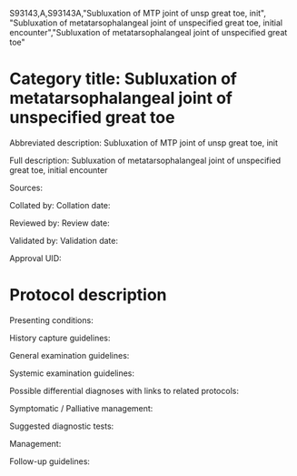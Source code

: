 S93143,A,S93143A,"Subluxation of MTP joint of unsp great toe, init", "Subluxation of metatarsophalangeal joint of unspecified great toe, initial encounter","Subluxation of metatarsophalangeal joint of unspecified great toe"
# Category title: Subluxation of metatarsophalangeal joint of unspecified great toe

Abbreviated description: Subluxation of MTP joint of unsp great toe, init

Full description: Subluxation of metatarsophalangeal joint of unspecified great toe, initial encounter

Sources:

Collated by:
Collation date:

Reviewed by:
Review date:

Validated by:
Validation date:

Approval UID:

# Protocol description

Presenting conditions:

History capture guidelines:

General examination guidelines:

Systemic examination guidelines:

Possible differential diagnoses with links to related protocols:

Symptomatic / Palliative management:

Suggested diagnostic tests:

Management:

Follow-up guidelines:

